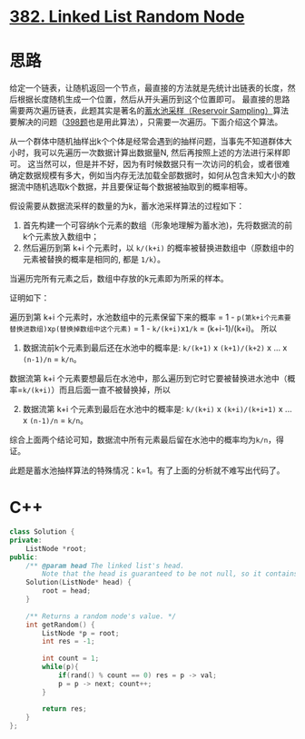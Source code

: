 # [382. Linked List Random Node](https://leetcode.com/problems/linked-list-random-node/)

# 思路
给定一个链表，让随机返回一个节点，最直接的方法就是先统计出链表的长度，然后根据长度随机生成一个位置，然后从开头遍历到这个位置即可。
最直接的思路需要两次遍历链表，此题其实是著名的[蓄水池采样（Reservoir Sampling）](https://zh.wikipedia.org/wiki/%E6%B0%B4%E5%A1%98%E6%8A%BD%E6%A8%A3)算法要解决的问题（[398题](https://leetcode.com/problems/random-pick-index/)也是用此算法），只需要一次遍历。下面介绍这个算法。

从一个群体中随机抽样出k个个体是经常会遇到的抽样问题，当事先不知道群体大小时，我可以先遍历一次数据计算出数据量N, 然后再按照上述的方法进行采样即可。
这当然可以，但是并不好，因为有时候数据只有一次访问的机会，或者很难确定数据规模有多大，例如当内存无法加载全部数据时，如何从包含未知大小的数据流中随机选取k个数据，并且要保证每个数据被抽取到的概率相等。

假设需要从数据流采样的数量的为k，蓄水池采样算法的过程如下：
1. 首先构建一个可容纳k个元素的数组（形象地理解为蓄水池)，先将数据流的前k个元素放入数组中；
2. 然后遍历到第 k+i 个元素时，以 `k/(k+i)` 的概率被替换进数组中（原数组中的元素被替换的概率是相同的, 都是 `1/k`）。 

当遍历完所有元素之后，数组中存放的k元素即为所采的样本。

证明如下：

遍历到第 k+i 个元素时，水池数组中的元素保留下来的概率 = 1 - `p(第k+i个元素要替换进数组)`x`p(替换掉数组中这个元素)` = 1 - `k/(k+i)`x`1/k` = (k+i-1)/(k+i)。
所以

1. 数据流前k个元素到最后还在水池中的概率是: `k/(k+1)` x `(k+1)/(k+2)` x ... x `(n-1)/n` = `k/n`。

数据流第 k+i 个元素要想最后在水池中，那么遍历到它时它要被替换进水池中（概率=`k/(k+i)`）而且后面一直不被替换掉，所以

2. 数据流第 k+i 个元素到最后在水池中的概率是: `k/(k+i)` x `(k+i)/(k+i+1)` x ... x `(n-1)/n` = `k/n`。

综合上面两个结论可知，数据流中所有元素最后留在水池中的概率均为`k/n`，得证。

此题是蓄水池抽样算法的特殊情况：k=1。有了上面的分析就不难写出代码了。

# C++
``` C++
class Solution {
private:
    ListNode *root;
public:
    /** @param head The linked list's head.
        Note that the head is guaranteed to be not null, so it contains at least one node. */
    Solution(ListNode* head) {
        root = head;
    }
    
    /** Returns a random node's value. */
    int getRandom() {
        ListNode *p = root;
        int res = -1;
        
        int count = 1;
        while(p){
            if(rand() % count == 0) res = p -> val;
            p = p -> next; count++;
        }
        
        return res;
    }
};

```

